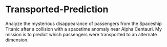 # Transported-Prediction
Analyze the mysterious disappearance of passengers from the Spaceship Titanic after a collision with a spacetime anomaly near Alpha Centauri. My mission is to predict which passengers were transported to an alternate dimension.
